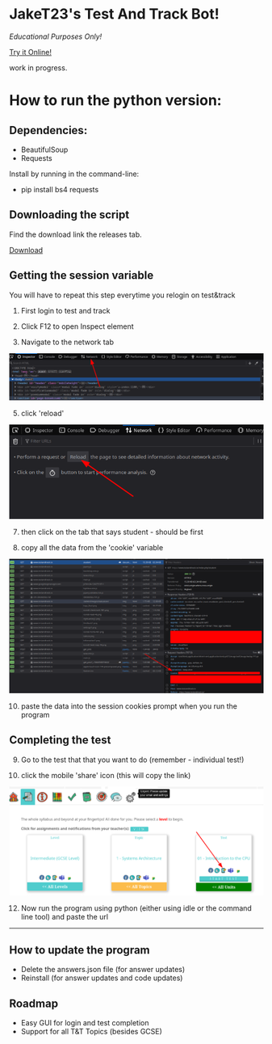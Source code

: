# JakeT23's Test And Track Bot!
*Educational Purposes Only!*

[Try it Online!](https://replit.com/@jaket23/JakeT23s-Test-and-Track-Bot)

work in progress.

# How to run the python version:

## Dependencies:
- BeautifulSoup
- Requests


Install by running in the command-line:
- pip install bs4 requests

## Downloading the script
Find the download link the releases tab.

[Download](https://github.com/JakeT23cool/TATH/releases/download/new/answer.py)
## Getting the session variable

You will have to repeat this step everytime you relogin on test&track

1. First login to test and track

2. Click F12 to open Inspect element

3. Navigate to the network tab

<img src="https://raw.githubusercontent.com/JakeT23cool/TATH/stablebranch/src/1.png">

5. click 'reload'

<img src="https://raw.githubusercontent.com/JakeT23cool/TATH/stablebranch/src/2.png">

7. then click on the tab that says student - should be first

8. copy all the data from the 'cookie' variable

<img src="https://raw.githubusercontent.com/JakeT23cool/TATH/stablebranch/src/3.png">

10. paste the data into the session cookies prompt when you run the program

## Completing the test
9. Go to the test that that you want to do (remember - individual test!)

10. click the mobile 'share' icon (this will copy the link)

<img src="https://raw.githubusercontent.com/JakeT23cool/TATH/stablebranch/src/5.png">

12. Now run the program using python (either using idle or the command line tool) and paste the url

<hr>

## How to update the program
- Delete the answers.json file (for answer updates)
- Reinstall (for answer updates and code updates)

## Roadmap
- Easy GUI for login and test completion
- Support for all T&T Topics (besides GCSE)
